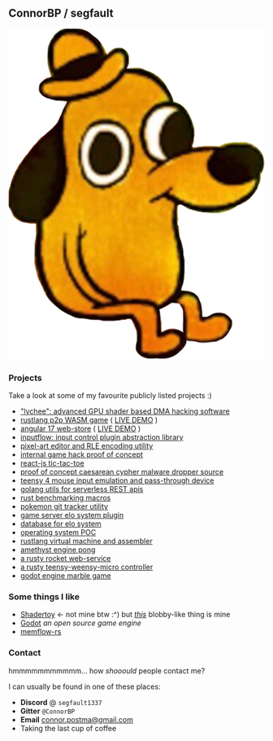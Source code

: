 ## ConnorBP / segfault
![this is fine dog comic](/thisisfine.png "this is fine....")
### Projects

Take a look at some of my favourite publicly listed projects :)

- ["lychee": advanced GPU shader based DMA hacking software](https://github.com/ConnorBP/lychee)
- [rustlang p2p WASM game](https://github.com/ConnorBP/wasm_battle_arena) ( [LIVE DEMO](https://ghost.segfault.site) )
- [angular 17 web-store](https://github.com/ConnorBP/angular_shop) ( [LIVE DEMO](https://angular.segfault.site) )
- [inputflow: input control plugin abstraction library](https://github.com/ConnorBP/inputflow)
- [pixel-art editor and RLE encoding utility](https://github.com/ConnorBP/sixteenbit)
- [internal game hack proof of concept](https://github.com/ConnorBP/0x1337)
- [react-js tic-tac-toe](https://github.com/ConnorBP/react-tictactoe)
- [proof of concept caesarean cypher malware dropper source](https://github.com/ConnorBP/dropper)
- [teensy 4 mouse input emulation and pass-through device](https://github.com/ConnorBP/usb_host_passthrough)
- [golang utils for serverless REST apis](https://github.com/ConnorBP/go-webapi-utils)
- [rust benchmarking macros](https://github.com/ConnorBP/benchme)
- [pokemon git tracker utility](https://github.com/ConnorBP/pokemon-git-tracker)
- [game server elo system plugin](https://github.com/ConnorBP/segfault-ranks)
- [database for elo system](https://github.com/ConnorBP/segfault_database)
- [operating system POC](https://github.com/ConnorBP/Bob-OS)
- [rustlang virtual machine and assembler](https://github.com/ConnorBP/biobox)
- [amethyst engine pong](https://github.com/ConnorBP/NerdSimulator)
- [a rusty rocket web-service](https://github.com/ConnorBP/rocket-web-service)
- [a rusty teensy-weensy-micro controller](https://github.com/ConnorBP/Rusted-Teensy-Base)
- [godot engine marble game](https://github.com/ConnorBP/SuperMarbleBattle)

### Some things I like

- [Shadertoy](https://www.shadertoy.com/view/Ms2SD1) <- not mine btw :^) but _[this](https://www.shadertoy.com/view/WdSSRd)_ blobby-like thing is mine
- [Godot](https://github.com/godotengine/godot) _an open source game engine_
- [memflow-rs](https://memflow.io/)

### Contact

hmmmmmmmmmmm... how _shooould_ people contact me?

I can usually be found in one of these places:

- **Discord** @ `segfault1337`
- **Gitter** `@ConnorBP`
- **Email** [connor.postma@gmail.com](mailto:connor.postma@gmail.com)
- Taking the last cup of coffee